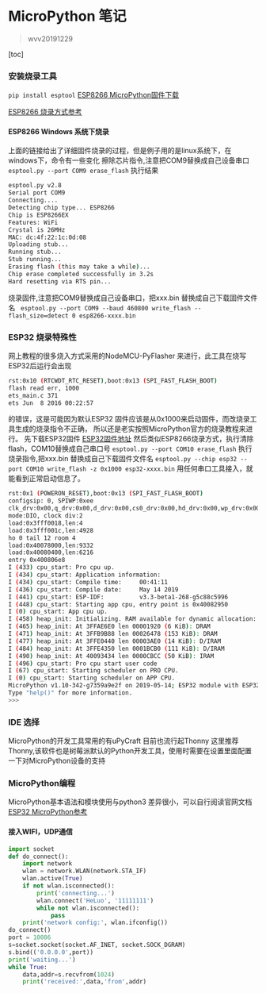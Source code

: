# MicroPython 笔记

> wvv20191229

[toc]
### 安装烧录工具

`pip install esptool`
[ESP8266 MicroPython固件下载](http://www.micropython.org/download#esp8266)

[ESP8266 烧录方式参考](http://docs.micropython.org/en/latest/esp8266/tutorial/intro.html#deploying-the-firmware)

#### ESP8266 Windows 系统下烧录
上面的链接给出了详细固件烧录的过程，但是例子用的是linux系统下，在windows下，命令有一些变化
擦除芯片指令,注意把COM9替换成自己设备串口
`esptool.py --port COM9 erase_flash`
执行结果
``` sh
esptool.py v2.8
Serial port COM9
Connecting....
Detecting chip type... ESP8266
Chip is ESP8266EX
Features: WiFi
Crystal is 26MHz
MAC: dc:4f:22:1c:0d:08
Uploading stub...
Running stub...
Stub running...
Erasing flash (this may take a while)...
Chip erase completed successfully in 3.2s
Hard resetting via RTS pin...
```
烧录固件,注意把COM9替换成自己设备串口，把xxx.bin 替换成自己下载固件文件名
`
esptool.py --port COM9 --baud 460800 write_flash --flash_size=detect 0 esp8266-xxxx.bin`

### ESP32 烧录特殊性
网上教程的很多烧入方式采用的NodeMCU-PyFlasher 来进行，此工具在烧写ESP32后运行会出现
``` sh
rst:0x10 (RTCWDT_RTC_RESET),boot:0x13 (SPI_FAST_FLASH_BOOT)
flash read err, 1000
ets_main.c 371 
ets Jun  8 2016 00:22:57
```
的错误，这是可能因为默认ESP32 固件应该是从0x1000来启动固件，而改烧录工具生成的烧录指令不正确，
所以还是老实按照MicroPython官方的烧录教程来进行。
先下载ESP32固件
[ESP32固件地址](https://micropython.org/download#esp32)
然后类似ESP8266烧录方式，执行清除flash，COM10替换成自己串口号
`esptool.py --port COM10 erase_flash`
执行烧录指令,把xxx.bin 替换成自己下载固件文件名
`esptool.py --chip esp32 --port COM10 write_flash -z 0x1000 esp32-xxxx.bin`
用任何串口工具接入，就能看到正常启动信息了。
``` sh
rst:0x1 (POWERON_RESET),boot:0x13 (SPI_FAST_FLASH_BOOT)
configsip: 0, SPIWP:0xee
clk_drv:0x00,q_drv:0x00,d_drv:0x00,cs0_drv:0x00,hd_drv:0x00,wp_drv:0x00
mode:DIO, clock div:2
load:0x3fff0018,len:4
load:0x3fff001c,len:4928
ho 0 tail 12 room 4
load:0x40078000,len:9332
load:0x40080400,len:6216
entry 0x400806e8
I (433) cpu_start: Pro cpu up.
I (434) cpu_start: Application information:
I (434) cpu_start: Compile time:     00:41:11
I (436) cpu_start: Compile date:     May 14 2019
I (441) cpu_start: ESP-IDF:          v3.3-beta1-268-g5c88c5996
I (448) cpu_start: Starting app cpu, entry point is 0x40082950
I (0) cpu_start: App cpu up.
I (458) heap_init: Initializing. RAM available for dynamic allocation:
I (465) heap_init: At 3FFAE6E0 len 00001920 (6 KiB): DRAM
I (471) heap_init: At 3FFB9B88 len 00026478 (153 KiB): DRAM
I (477) heap_init: At 3FFE0440 len 00003AE0 (14 KiB): D/IRAM
I (484) heap_init: At 3FFE4350 len 0001BCB0 (111 KiB): D/IRAM
I (490) heap_init: At 40093434 len 0000CBCC (50 KiB): IRAM
I (496) cpu_start: Pro cpu start user code
I (67) cpu_start: Starting scheduler on PRO CPU.
I (0) cpu_start: Starting scheduler on APP CPU.
MicroPython v1.10-342-g7359a9e2f on 2019-05-14; ESP32 module with ESP32
Type "help()" for more information.
>>> 
```
### IDE 选择
MicroPython的开发工具常用的有uPyCraft
目前也流行起Thonny
这里推荐Thonny,该软件也是树莓派默认的Python开发工具，使用时需要在设置里面配置一下对MicroPython设备的支持

### MicroPython编程
MicroPython基本语法和模块使用与python3 差异很小，可以自行阅读官网文档
[ESP32 MicroPython参考](http://docs.micropython.org/en/latest/esp32/quickref.html)
#### 接入WIFI，UDP通信
``` python
import socket
def do_connect():
    import network
    wlan = network.WLAN(network.STA_IF)
    wlan.active(True)
    if not wlan.isconnected():
        print('connecting...')
        wlan.connect('HeLuo', '11111111')
        while not wlan.isconnected():
            pass
    print('network config:', wlan.ifconfig())
do_connect()
port = 10086
s=socket.socket(socket.AF_INET, socket.SOCK_DGRAM)
s.bind(('0.0.0.0',port))
print('waiting...')
while True: 
    data,addr=s.recvfrom(1024)
    print('received:',data,'from',addr)
```